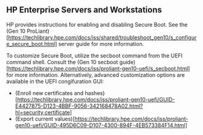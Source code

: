 ## HP Enterprise Servers and Workstations
HP provides instructions for enabling and disabling Secure Boot. See the (Gen 10 ProLiant)[https://techlibrary.hpe.com/docs/iss/shared/troubleshoot_gen10/s_configure_secure_boot.html] server guide for more information.

To customize Secure Boot, utilize the secboot command from the UEFI command shell. Consult the (Gen 10 secboot guide)[https://techlibrary.hpe.com/docs/iss/proliant-gen10-uefi/s_secboot.html] for more information. Alternatively, advanced customization options are available in the UEFI congifuration GUI:

- (Enroll new certificates and hashes)[https://techlibrary.hpe.com/docs/iss/proliant-gen10-uefi/GUID-E4427875-D123-4BBF-9056-342168478A02.html?hl=security,certificate]
- (Export current values)[https://techlibrary.hpe.com/docs/iss/proliant-gen10-uefi/GUID-495D6C09-D107-4300-894F-4EB573384F14.html]
